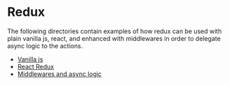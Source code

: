 # Redux

The following directories contain examples of how redux can be used with plain vanilla js, react, and enhanced with middlewares in order to delegate async logic to the actions.

- [Vanilla js](./redux-vanilla-js/README.md)
- [React Redux](./react-redux/README.md)
- [Middlewares and async logic](./middlewares-and-async-logic/README.md)